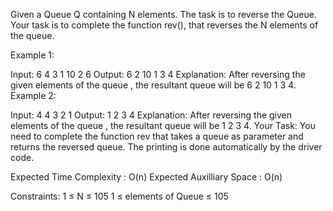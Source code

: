 Given a Queue Q containing N elements. The task is to reverse the Queue. Your task is to complete the function rev(), that reverses the N elements of the queue.

Example 1:

Input:
6
4 3 1 10 2 6
Output: 
6 2 10 1 3 4
Explanation: 
After reversing the given elements of the queue , the resultant queue will be 6 2 10 1 3 4.
Example 2:

Input:
4
4 3 2 1 
Output: 
1 2 3 4
Explanation: 
After reversing the given elements of the queue , the resultant queue will be 1 2 3 4.
Your Task: You need to complete the function rev that takes a queue as parameter and returns the reversed queue. The printing is done automatically by the driver code.

Expected Time Complexity : O(n)
Expected Auxilliary Space : O(n)

Constraints:
1 ≤ N ≤ 105
1 ≤ elements of Queue ≤ 105
